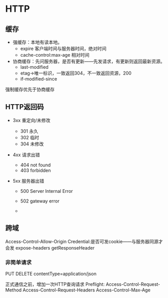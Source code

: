 # HTTP

## 缓存

+ 强缓存：本地有读本地。
  + expire 客户端时间与服务器时间，绝对时间
  + cache-control:max-age 相对时间
+ 协商缓存：先问服务器，是否有更新——先发请求，有更新则返回最新资源。
  + last-modified
  + etag->唯一标识，一致返回304，不一致返回资源，200
  + if-modified-since

强制缓存优先于协商缓存

## HTTP返回码

+ 3xx 重定向/未修改
  + 301 永久
  + 302 临时
  + 304 未修改

+ 4xx 请求出错
  + 404 not found
  + 403 forbidden

+ 5xx 服务器出错
  + 500 Server Internal Error
  + 502 gateway error

  +  

## 跨域

Access-Control-Allow-Origin
Credential:是否可发cookie——与服务器同源才会发
expose-headers
getResponseHeader

### 非简单请求

PUT DELETE contentType=application/json

正式通信之前，增加一次HTTP查询请求 Preflight:
Access-Control-Request-Method
Access-Control-Request-Headers
Access-Control-Max-Age
